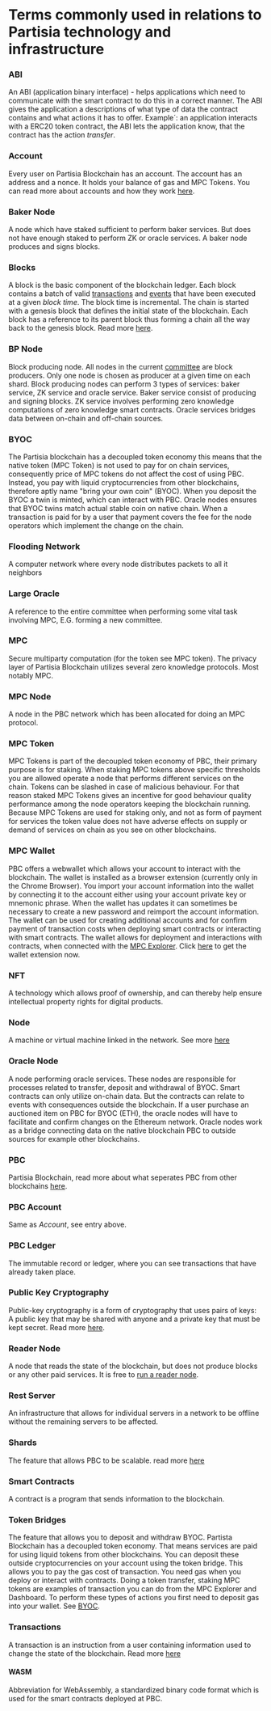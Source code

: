 # Terms commonly used in relations to Partisia technology and infrastructure


### ABI
An ABI (application binary interface) - helps applications which need to communicate with the smart contract to do this in a correct manner. The ABI gives the application a descriptions of what type of data the contract contains and what actions it has to offer. Example´: an application interacts with a ERC20 token contract, the ABI lets the application know, that the contract has the action *transfer*.

### Account
Every user on Partisia Blockchain has an account. The account has an address and a nonce. It holds your balance of gas and MPC Tokens. You can read more about accounts and how they work [here](accounts.md).

### Baker Node
A node which have staked sufficient to perform baker services. But does not have enough staked to perform ZK or oracle services. A baker node produces and signs blocks.

### Blocks
A block is the basic component of the blockchain ledger. Each block contains a batch of valid [transactions](transactions.md) and [events](events.md) that have been executed at a given *block time*. The block time is incremental. The chain is started with a genesis block that defines the initial state of the blockchain. Each block has a reference to its parent block thus forming a chain all the way back to the genesis block. Read more [here](block.md).

### BP Node
Block producing node. All nodes in the current [committee](https://mpcexplorer.com/validators) are block producers. Only one node is chosen as producer at a given time on each shard. Block producing nodes can perform 3 types of services: baker service, ZK service and oracle service. Baker service consist of producing and signing blocks. ZK service involves performing zero knowledge computations of zero knowledge smart contracts. Oracle services bridges data between on-chain and off-chain sources.

### BYOC 
The Partisia blockchain has a decoupled token economy this means that the native token (MPC Token) is not used to pay for on chain services, consequently price of MPC tokens do not affect the cost of using PBC. Instead, you pay with liquid cryptocurrencies from other blockchains, therefore aptly name "bring your own coin" (BYOC). When you deposit the BYOC a twin is minted, which can interact with PBC. Oracle nodes ensures that BYOC twins match actual stable coin on native chain. When a transaction is paid for by a user that payment covers the fee for the node operators which implement the change on the chain.

### Flooding Network 
A computer network where every node distributes packets to all it neighbors

### Large Oracle
A reference to the entire committee when performing some vital task involving MPC, E.G. forming a new committee.

### MPC
Secure multiparty computation (for the token see MPC token). The privacy layer of Partisia Blockchain utilizes several zero knowledge protocols. Most notably MPC.

### MPC Node
A node in the PBC network which has been allocated for doing an MPC protocol.

### MPC Token 
MPC Tokens is part of the decoupled token economy of PBC, their primary purpose is for staking. When staking MPC tokens above specific thresholds you are allowed operate a node that performs different services on the chain. Tokens can be slashed in case of malicious behaviour. For that reason staked MPC Tokens gives an incentive for good behaviour quality performance among the node operators keeping the blockchain running. Because MPC Tokens are used for staking only, and not as form of payment for services the token value does not have adverse effects on supply or demand of services on chain as you see on other blockchains.   

### MPC Wallet
PBC offers a webwallet which allows your account to interact with the blockchain. The wallet is installed as a browser extension (currently only in the Chrome Browser). You import your account information into the wallet by connecting it to the account either using your account private key or mnemonic phrase. When the wallet has updates it can sometimes be necessary to create a new password and reimport the account information. The wallet can be used for creating additional accounts and for confirm payment of transaction costs when deploying smart contracts or interacting with smart contracts. The wallet allows for deployment and interactions with contracts, when connected with the [MPC Explorer](https://mpcexplorer.com/). Click [here](https://chrome.google.com/webstore/detail/partisia-wallet/gjkdbeaiifkpoencioahhcilildpjhgh) to get the wallet extension now.

### NFT 
A technology which allows proof of ownership, and can thereby help ensure intellectual property rights for digital products.

### Node 
A machine or virtual machine linked in the network. See more [here](whatisano.md)

### Oracle Node
A node performing oracle services. These nodes are responsible for processes related to transfer, deposit and withdrawal of BYOC. Smart contracts can only utilize on-chain data. But the contracts can relate to events with consequences outside the blockchain. If a user purchase an auctioned item on PBC for BYOC (ETH), the oracle nodes will have to facilitate and confirm changes on the Ethereum network. Oracle nodes work as a bridge connecting data on the native blockchain PBC to outside sources for example other blockchains.

### PBC 
Partisia Blockchain, read more about what seperates PBC from other blockchains [here](introduction.md).

### PBC Account
Same as *Account*, see entry above.

### PBC Ledger 
The immutable record or ledger, where you can see transactions that have already taken place.

### Public Key Cryptography
Public-key cryptography is a form of cryptography that uses pairs of keys: A public key that may be shared with anyone and a private key that must be kept secret. Read more [here](keys.md).

### Reader Node
A node that reads the state of the blockchain, but does not produce blocks or any other paid services. It is free to [run a reader node](operator-2-reader.md).

### Rest Server
An infrastructure that allows for individual servers in a network to be offline without the remaining servers to be affected. 

### Shards
The feature that allows PBC to be scalable. read more [here](shards.md)

### Smart Contracts
A contract is a program that sends information to the blockchain.

### Token Bridges
The feature that allows you to deposit and withdraw BYOC. Partista Blockchain has a decoupled token economy. That means services are paid for using liquid tokens from other blockchains. You can deposit these outside cryptocurrencies on your account using the token bridge. This allows you to pay the gas cost of transaction. You need gas when you deploy or interact with contracts. Doing a token transfer, staking MPC tokens are examples of transaction you can do from the MPC Explorer and Dashboard. To perform these types of actions you first need to deposit gas into your wallet. See [BYOC](byoc.md).

### Transactions
A transaction is an instruction from a user containing information used to change the state of the blockchain. Read more [here](transactions.md)

#### WASM
Abbreviation for WebAssembly, a standardized binary code format which is used for the smart contracts deployed at PBC.
